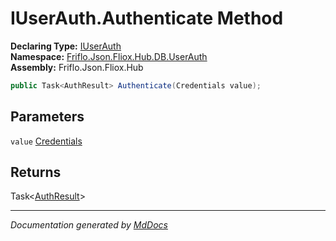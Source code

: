 ﻿<!--  
  <auto-generated>   
    The contents of this file were generated by a tool.  
    Changes to this file may be list if the file is regenerated  
  </auto-generated>   
-->

# IUserAuth.Authenticate Method

**Declaring Type:** [IUserAuth](../index.md)  
**Namespace:** [Friflo.Json.Fliox.Hub.DB.UserAuth](../../index.md)  
**Assembly:** Friflo.Json.Fliox.Hub

```csharp
public Task<AuthResult> Authenticate(Credentials value);
```

## Parameters

`value`  [Credentials](../../Credentials/index.md)

## Returns

Task\<[AuthResult](../../AuthResult/index.md)\>

___

*Documentation generated by [MdDocs](https://github.com/ap0llo/mddocs)*
